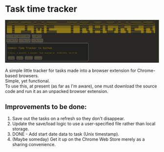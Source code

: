 # Task time tracker 

![preview](timeTrackerScreenshot.png)

A simple little tracker for tasks made into a browser extension for Chrome-based browsers. 
<br>
Simple, yet functional.
<br>
To use this, at present (as far as I'm aware), one must download the source code and run it as an unpacked browser extension.

## Improvements to be done: 
<ol>
<li>Save out the tasks on a refresh so they don't disappear.</li>
<li>Update the save/load logic to use a user-specified file rather than local storage.</li>
<li>DONE - Add start date data to task (Unix timestamp).</li>
<li>(Maybe someday) Get it up on the Chrome Web Store merely as a sharing convenience.</li>
</ol>


